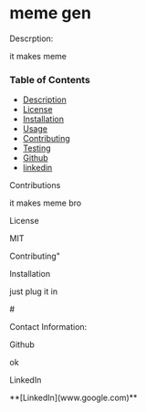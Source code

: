 
# meme gen

<p>Descrption:</p>
it makes meme 

### Table of Contents
* [Description](#descripe)
* [License](#license)
* [Installation](#install)
* [Usage](#usage)
* [Contributing](#contributing)
* [Testing](#test)
* [Github](#github)
* [linkedin](#linked)

<p>Contributions</p>
it makes meme bro

<p>License</p>
MIT
<p>Contributing"</p>

<p>Installation</p>
just plug it in

#<p>Contact Information:
<p>Github</p>
ok
<p>LinkedIn</p>
**[LinkedIn](www.google.com)**
